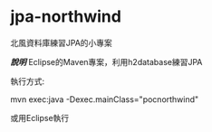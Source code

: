 # jpa-northwind
北風資料庫練習JPA的小專案

***說明***
Eclipse的Maven專案，利用h2database練習JPA

執行方式:

mvn exec:java -Dexec.mainClass="pocnorthwind"

或用Eclipse執行
